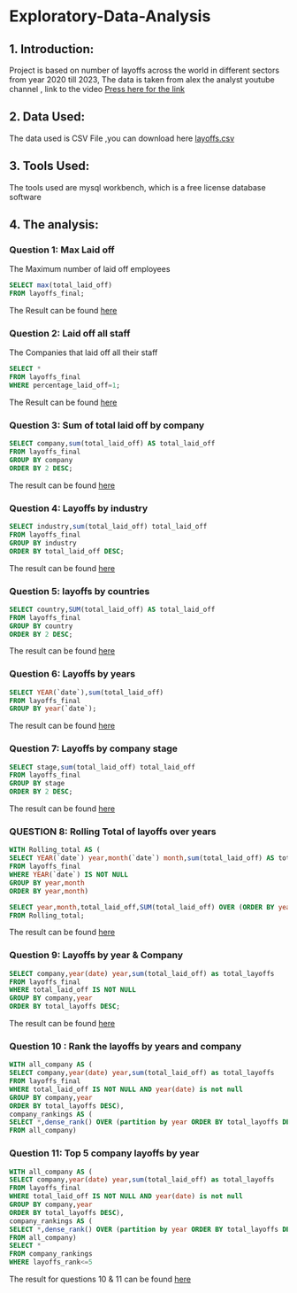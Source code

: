 # Exploratory-Data-Analysis

## 1. Introduction:

Project is based on number of layoffs across the world in different sectors from year 2020 till 2023, The data is taken from alex the analyst youtube channel , link to the video [Press here for the link](https://www.youtube.com/watch?v=QYd-RtK58VQ&t=563s)

## 2. Data Used:

The data used is CSV File ,you can download here [layoffs.csv](https://github.com/theatallah/Exploratory-Data-Analysis/tree/main/CSV%20Files)

## 3. Tools Used:

The tools used are mysql workbench, which is a free license database software

## 4. The analysis:

### Question 1: Max Laid off

The Maximum number of laid off employees 

``` SQL
SELECT max(total_laid_off)
FROM layoffs_final;
```
The Result can be found [here](https://github.com/theatallah/Exploratory-Data-Analysis/blob/main/Questions%20snapshots/question%201.jpg)

### Question 2: Laid off all staff

The Companies that laid off all their staff

``` SQL
SELECT *
FROM layoffs_final
WHERE percentage_laid_off=1;
```
The Result can be found [here](https://github.com/theatallah/Exploratory-Data-Analysis/blob/main/Questions%20snapshots/question%202.jpg)

### Question 3: Sum of total laid off by company

```SQL
SELECT company,sum(total_laid_off) AS total_laid_off
FROM layoffs_final
GROUP BY company
ORDER BY 2 DESC;
```
The result can be found [here](https://github.com/theatallah/Exploratory-Data-Analysis/blob/main/Questions%20snapshots/question%203.jpg)
### Question 4: Layoffs by industry

```SQL
SELECT industry,sum(total_laid_off) total_laid_off
FROM layoffs_final
GROUP BY industry
ORDER BY total_laid_off DESC;
```
The result can be found [here](https://github.com/theatallah/Exploratory-Data-Analysis/blob/main/Questions%20snapshots/question%204.jpg)
### Question 5: layoffs by countries

```SQL
SELECT country,SUM(total_laid_off) AS total_laid_off
FROM layoffs_final
GROUP BY country	
ORDER BY 2 DESC;
```
The result can be found [here](https://github.com/theatallah/Exploratory-Data-Analysis/blob/main/Questions%20snapshots/question%205.jpg)
### Question 6: Layoffs by years

```SQL
SELECT YEAR(`date`),sum(total_laid_off)
FROM layoffs_final
GROUP BY year(`date`);
```
The result can be found [here](https://github.com/theatallah/Exploratory-Data-Analysis/blob/main/Questions%20snapshots/question%206.jpg)
### Question 7: Layoffs by company stage

```SQL
SELECT stage,sum(total_laid_off) total_laid_off
FROM layoffs_final
GROUP BY stage
ORDER BY 2 DESC;
```
The result can be found [here](https://github.com/theatallah/Exploratory-Data-Analysis/blob/main/Questions%20snapshots/question%207.jpg)

### QUESTION 8: Rolling Total of layoffs over years

```SQL
WITH Rolling_total AS (
SELECT YEAR(`date`) year,month(`date`) month,sum(total_laid_off) AS total_laid_off
FROM layoffs_final
WHERE YEAR(`date`) IS NOT NULL
GROUP BY year,month
ORDER BY year,month)

SELECT year,month,total_laid_off,SUM(total_laid_off) OVER (ORDER BY year,month) AS Rolling_total_layoffs
FROM Rolling_total;
```
The result can be found [here](https://github.com/theatallah/Exploratory-Data-Analysis/blob/main/Questions%20snapshots/question%208.jpg)

### Question 9: Layoffs by year & Company

```SQL
SELECT company,year(date) year,sum(total_laid_off) as total_layoffs
FROM layoffs_final
WHERE total_laid_off IS NOT NULL
GROUP BY company,year
ORDER BY total_layoffs DESC;
```
The result can be found [here](https://github.com/theatallah/Exploratory-Data-Analysis/blob/main/Questions%20snapshots/question%209.jpg)

### Question 10 : Rank the layoffs by years and company

```SQL
WITH all_company AS (
SELECT company,year(date) year,sum(total_laid_off) as total_layoffs
FROM layoffs_final
WHERE total_laid_off IS NOT NULL AND year(date) is not null
GROUP BY company,year
ORDER BY total_layoffs DESC),
company_rankings AS (
SELECT *,dense_rank() OVER (partition by year ORDER BY total_layoffs DESC) AS layoffs_rank
FROM all_company)
```

### Question 11: Top 5 company layoffs by year

```SQL
WITH all_company AS (
SELECT company,year(date) year,sum(total_laid_off) as total_layoffs
FROM layoffs_final
WHERE total_laid_off IS NOT NULL AND year(date) is not null
GROUP BY company,year
ORDER BY total_layoffs DESC),
company_rankings AS (
SELECT *,dense_rank() OVER (partition by year ORDER BY total_layoffs DESC) AS layoffs_rank
FROM all_company)
SELECT *
FROM company_rankings
WHERE layoffs_rank<=5
```
The result for questions 10 & 11 can be found [here](
https://github.com/theatallah/Exploratory-Data-Analysis/blob/main/Questions%20snapshots/question%2010%20%26%2011.jpg)
